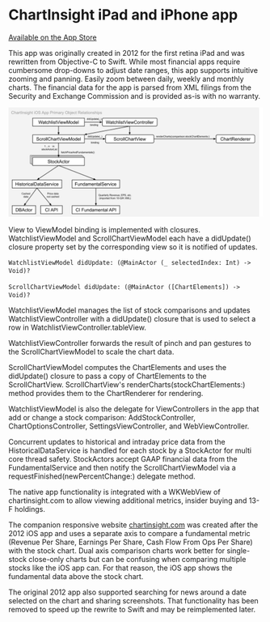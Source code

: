 # ChartInsight iPad and iPhone app

[Available on the App Store](https://apps.apple.com/us/app/fundamental-technical-charts/id6451326862)

This app was originally created in 2012 for the first retina iPad and was rewritten from Objective-C to Swift. While most financial apps require cumbersome drop-downs to adjust date ranges, this app supports intuitive zooming and panning. Easily zoom between daily, weekly and monthly charts. The financial data for the app is parsed from XML filings from the Security and Exchange Commission and is provided as-is with no warranty.

![ChartInsight iOS app core objects](./Data/app-core-objects.svg)

View to ViewModel binding is implemented with closures. WatchlistViewModel and ScrollChartViewModel each have a didUpdate() closure property set by the corresponding view so it is notified of updates.

```
WatchlistViewModel didUpdate: (@MainActor (_ selectedIndex: Int) -> Void)?

ScrollChartViewModel didUpdate: (@MainActor ([ChartElements]) -> Void)? 
```

WatchlistViewModel manages the list of stock comparisons and updates WatchlistViewController with a didUpdate() closure that is used to select a row in WatchlistViewController.tableView.

WatchlistViewController forwards the result of pinch and pan gestures to the ScrollChartViewModel to scale the chart data. 

ScrollChartViewModel computes the ChartElements and uses the didUpdate() closure to pass a copy of ChartElements to the ScrollChartView. ScrollChartView's renderCharts(stockChartElements:) method provides them to the ChartRenderer for rendering.

WatchlistViewModel is also the delegate for ViewControllers in the app that add or change a stock comparison: AddStockController, ChartOptionsController, SettingsViewController, and WebViewController. 

Concurrent updates to historical and intraday price data from the HistoricalDataService is handled for each stock by a StockActor for multi core thread safety. StockActors accept GAAP financial data from the FundamentalService and then notify the ScrollChartViewModel via a requestFinished(newPercentChange:) delegate method. 

The native app functionality is integrated with a WKWebView of chartinsight.com to allow viewing additional metrics, insider buying and 13-F holdings.

The companion responsive website [chartinsight.com](https://chartinsight.com) was created after the 2012 iOS app and uses a separate axis to compare a fundamental metric (Revenue Per Share, Earnings Per Share, Cash Flow From Ops Per Share) with the stock chart. Dual axis comparison charts work better for single-stock close-only charts but can be confusing when comparing multiple stocks like the iOS app can. For that reason, the iOS app shows the fundamental data above the stock chart.

The original 2012 app also supported searching for news around a date selected on the chart and sharing screenshots. That functionality has been removed to speed up the rewrite to Swift and may be reimplemented later.

